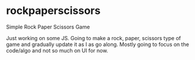 # rockpaperscissors
Simple Rock Paper Scissors Game

Just working on some JS. Going to make a rock, paper, scissors type of game and gradually update it as I as go along. Mostly going to focus on the code/algo and not so much on UI for now.

